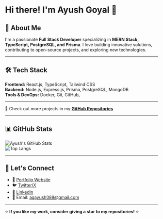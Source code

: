 # Hi there! I'm Ayush Goyal 👋


## 🚀 About Me

I'm a passionate **Full Stack Developer** specializing in **MERN Stack, TypeScript, PostgreSQL, and Prisma**. I love building innovative solutions, contributing to open-source projects, and exploring new technologies. 


---

## 🛠️ Tech Stack

**Frontend:** React.js, TypeScript, Tailwind CSS  
**Backend:** Node.js, Express.js, Prisma, PostgreSQL, MongoDB  
**Tools & DevOps:** Docker, Git, GitHub,


---

📌 Check out more projects in my **[GitHub Repositories](https://github.com/agayushh)**

---

## 📊 GitHub Stats

![Ayush's GitHub Stats](https://github-readme-stats.vercel.app/api?username=agayushh&show_icons=true&theme=radical)  
![Top Langs](https://github-readme-stats.vercel.app/api/top-langs/?username=agayushh&layout=compact&theme=radical)

---

## 🤝 Let's Connect

- 🔗 [Portfolio Website](https://your-portfolio-url.com)  
- 🐦 [Twitter/X](https://twitter.com/agayushh)  
- 💼 [LinkedIn](https://www.linkedin.com/in/-ayushgoyal/)  
- 📩 Email: agayush088@gmail.com  

---

⭐ **If you like my work, consider giving a star to my repositories!** ⭐
